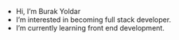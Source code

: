 -  Hi, I’m Burak Yoldar
-  I’m interested in becoming full stack developer.
-  I’m currently learning front end development.


<!---
BrkYldr/BrkYldr is a ✨ special ✨ repository because its `README.md` (this file) appears on your GitHub profile.
You can click the Preview link to take a look at your changes.
--->
